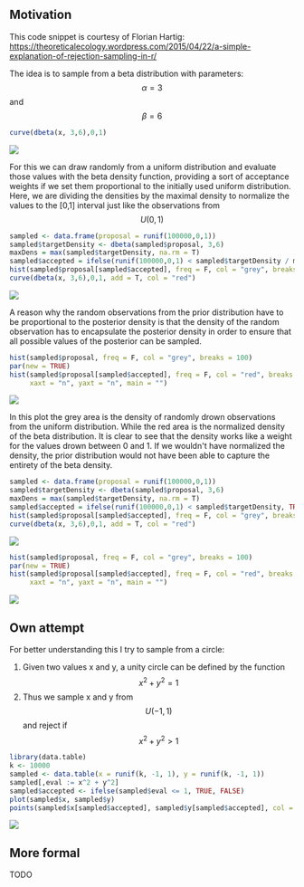 ## Motivation

This code snippet is courtesy of Florian Hartig:
https://theoreticalecology.wordpress.com/2015/04/22/a-simple-explanation-of-rejection-sampling-in-r/

The idea is to sample from a beta distribution with parameters:
$$\alpha = 3$$ and $$\beta = 6$$

```r
curve(dbeta(x, 3,6),0,1)
```
![](img/beta.png)

For this we can draw randomly from a uniform distribution and evaluate those values with the beta density function, providing
a sort of acceptance weights if we set them proportional to the initially used uniform distribution. Here, we are dividing the 
densities by the maximal density to normalize the values to the [0,1] interval just like the observations from $$U(0,1)$$

```r
sampled <- data.frame(proposal = runif(100000,0,1))
sampled$targetDensity <- dbeta(sampled$proposal, 3,6)
maxDens = max(sampled$targetDensity, na.rm = T)
sampled$accepted = ifelse(runif(100000,0,1) < sampled$targetDensity / maxDens, TRUE, FALSE)
hist(sampled$proposal[sampled$accepted], freq = F, col = "grey", breaks = 100)
curve(dbeta(x, 3,6),0,1, add = T, col = "red")
```
![](img/histfit.png)

A reason why the random observations from the prior distribution have to be proportional to the posterior density is that the density of the random observation has to encapsulate the posterior density in order to ensure that all possible values of the posterior can be sampled. 

```r
hist(sampled$proposal, freq = F, col = "grey", breaks = 100) 
par(new = TRUE)
hist(sampled$proposal[sampled$accepted], freq = F, col = "red", breaks = 100, xlab = "", ylab = "",
     xaxt = "n", yaxt = "n", main = "")
````
![](img/betaencaps.png)

In this plot the grey area is the density of randomly drown observations from the uniform distribution. While the red area is the normalized density of the beta distribution. It is clear to see that the density works like a weight for the values drown between 0 and 1. If we wouldn't have normalized the density, the prior distribution would not have been able to capture the entirety of the beta density.

```r
sampled <- data.frame(proposal = runif(100000,0,1))
sampled$targetDensity <- dbeta(sampled$proposal, 3,6)
maxDens = max(sampled$targetDensity, na.rm = T)
sampled$accepted = ifelse(runif(100000,0,1) < sampled$targetDensity, TRUE, FALSE)
hist(sampled$proposal[sampled$accepted], freq = F, col = "grey", breaks = 100)
curve(dbeta(x, 3,6),0,1, add = T, col = "red")
```
![](img/betabadfit.png)
```r
hist(sampled$proposal, freq = F, col = "grey", breaks = 100) 
par(new = TRUE)
hist(sampled$proposal[sampled$accepted], freq = F, col = "red", breaks = 100, xlab = "", ylab = "",
     xaxt = "n", yaxt = "n", main = "")
```
![](img/betanoencaps.png)

## Own attempt

For better understanding this I try to sample from a circle:
1. Given two values x and y, a unity circle can be defined by the function $$x^2 + y^2 = 1$$
2. Thus we sample x and y from $$U(-1,1)$$ and reject if $$x^2 + y^2 > 1$$

```r
library(data.table)
k <- 10000
sampled <- data.table(x = runif(k, -1, 1), y = runif(k, -1, 1))
sampled[,eval := x^2 + y^2]
sampled$accepted <- ifelse(sampled$eval <= 1, TRUE, FALSE)
plot(sampled$x, sampled$y)
points(sampled$x[sampled$accepted], sampled$y[sampled$accepted], col = "red")
```
![](img/circle.png)

## More formal
TODO
